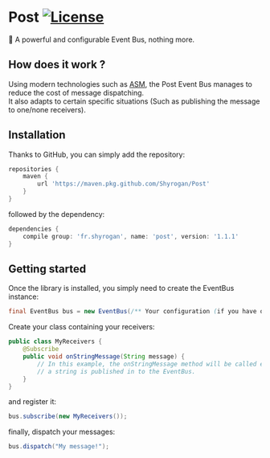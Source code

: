 [license-badge]: https://img.shields.io/github/license/Shyrogan/Post.svg

# Post [![License][license-badge]](/LICENSE)

🚀 A powerful and configurable Event Bus, nothing more.

 ## How does it work ?

Using modern technologies such as [ASM](https://asm.ow2.io/),
the Post Event Bus manages to reduce the cost of message dispatching.  
It also adapts to certain specific situations (Such as publishing the message to one/none receivers).

 ## Installation

Thanks to GitHub, you can simply add the repository:
````groovy
repositories {
    maven {
        url 'https://maven.pkg.github.com/Shyrogan/Post'
    }
}
````
followed by the dependency:
````groovy
dependencies {
    compile group: 'fr.shyrogan', name: 'post', version: '1.1.1'
}
````

 ## Getting started

Once the library is installed, you simply need to create the EventBus instance:
````java
final EventBus bus = new EventBus(/** Your configuration (if you have one) goes here**/);
````
Create your class containing your receivers:
````java
public class MyReceivers {
    @Subscribe
    public void onStringMessage(String message) {
        // In this example, the onStringMessage method will be called everytime
        // a string is published in to the EventBus.
    }
}
````
and register it:
````java
bus.subscribe(new MyReceivers());
````
finally, dispatch your messages:
````java
bus.dispatch("My message!");
````